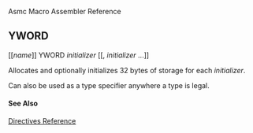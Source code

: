 Asmc Macro Assembler Reference

## YWORD

[[_name_]] YWORD _initializer_ [[, _initializer_ ...]]

Allocates and optionally initializes 32 bytes of storage for each _initializer_.

Can also be used as a type specifier anywhere a type is legal.

#### See Also

[Directives Reference](readme.md)
